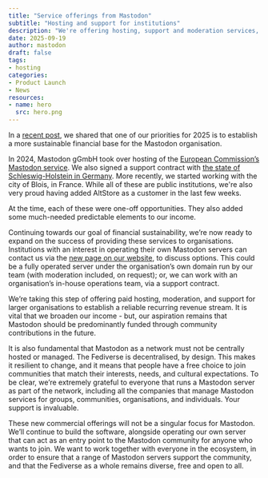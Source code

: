 ```yaml
---
title: "Service offerings from Mastodon"
subtitle: "Hosting and support for institutions"
description: "We're offering hosting, support and moderation services, to establish a more sustainable financial base while we continue to build a better social web."
date: 2025-09-19
author: mastodon
draft: false
tags:
- hosting
categories:
- Product Launch
- News
resources:
- name: hero
  src: hero.png
---
```


In a [recent post](https://blog.joinmastodon.org/2025/06/mastodon-2025/), we shared that one of our priorities for 2025 is to establish a more sustainable financial base for the Mastodon organisation.

In 2024, Mastodon gGmbH took over hosting of the [European Commission’s Mastodon service](https://ec.social-network.europa.eu/). We also signed a support contract with [the state of Schleswig-Holstein in Germany](https://social.schleswig-holstein.de/). More recently, we started working with the city of Blois, in France. While all of these are public institutions, we're also very proud having added AltStore as a customer in the last few weeks.

At the time, each of these were one-off opportunities. They also added some much-needed predictable elements to our income.

Continuing towards our goal of financial sustainability, we’re now ready to expand on the success of providing these services to organisations. Institutions with an interest in operating their own Mastodon servers can contact us via the [new page on our website](https://joinmastodon.org/hosting), to discuss options. This could be a fully operated server under the organisation’s own domain run by our team (with moderation included, on request); or, we can work with an organisation’s in-house operations team, via a support contract.

We’re taking this step of offering paid hosting, moderation, and support for larger organisations to establish a reliable recurring revenue stream. It is vital that we broaden our income - but, our aspiration remains that Mastodon should be predominantly funded through community contributions in the future.

It is also fundamental that Mastodon as a network must not be centrally hosted or managed. The Fediverse is decentralised, by design. This makes it resilient to change, and it means that people have a free choice to join communities that match their interests, needs, and cultural expectations. To be clear, we’re extremely grateful to everyone that runs a Mastodon server as part of the network, including all the companies that manage Mastodon services for groups, communities, organisations, and individuals. Your support is invaluable.

These new commercial offerings will not be a singular focus for Mastodon. We’ll continue to build the software, alongside operating our own server that can act as an entry point to the Mastodon community for anyone who wants to join. We want to work together with everyone in the ecosystem, in order to ensure that a range of Mastodon servers support the community, and that the Fediverse as a whole remains diverse, free and open to all.
